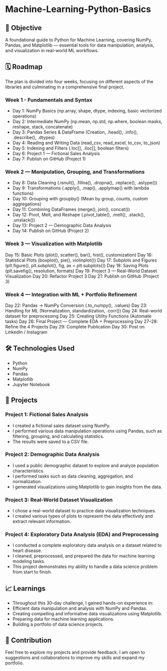 # Machine-Learning-Python-Basics
## 🎯 Objective
A foundational guide to Python for Machine Learning, covering NumPy, Pandas, and Matplotlib — essential tools for data manipulation, analysis, and visualization in real-world ML workflows.

## 🗓️ Roadmap
The plan is divided into four weeks, focusing on different aspects of the libraries and culminating in a comprehensive final project.

### Week 1 - Fundamentals and Syntax
- Day 1: NumPy Basics (np.array, shape, dtype, indexing, basic vectorized operations)
- Day 2: Intermediate NumPy (np.mean, np.std, np.where, boolean masks, reshape, stack, concatenate)
- Day 3: Pandas Series & DataFrame (Creation, .head(), .info(), .describe(), .dtypes)
- Day 4: Reading and Writing Data (read_csv, read_excel, to_csv, to_json)
- Day 5: Indexing and Filters (.loc[], .iloc[], boolean filters)
- Day 6: Project 1 — Fictional Sales Analysis
- Day 7: Publish on GitHub (Project 1)
### Week 2 — Manipulation, Grouping, and Transformations
- Day 8: Data Cleaning (.isnull(), .fillna(), .dropna(), .replace(), .astype())
- Day 9: Transformations (.apply(), .map(), .applymap() with lambda functions)
- Day 10: Grouping with groupby() (Mean by group, counts, custom aggregations)
- Day 11: Combining DataFrames (merge(), join(), concat())
- Day 12: Pivot, Melt, and Reshape (.pivot_table(), .melt(), .stack(), .unstack())
- Day 13: Project 2 — Demographic Data Analysis
- Day 14: Publish on GitHub (Project 2)
### Week 3 — Visualization with Matplotlib
Day 15: Basic Plots (plot(), scatter(), bar(), hist(), customization)
Day 16: Statistical Plots (boxplot(), pie(), violinplot())
Day 17: Subplots and Figures (plt.figure(), plt.subplot(), fig, ax = plt.subplots())
Day 18: Saving Plots (plt.savefig(), resolution, formats)
Day 19: Project 3 — Real-World Dataset Visualization
Day 20: Refactor Project 3
Day 21: Publish on GitHub (Project 3)
### Week 4 — Integration with ML + Portfolio Refinement
Day 22: Pandas → NumPy Conversion (.to_numpy(), .values)
Day 23: Handling for ML (Normalization, standardization, .corr())
Day 24: Real-world dataset for preprocessing
Day 25: Creating Utility Functions (Automate tasks)
Day 26: Final Project — Complete EDA + Preprocessing
Day 27–28: Refine the 4 Projects
Day 29: Complete Publication
Day 30: Post on LinkedIn / Instagram

## 🛠️ Technologies Used
- Python
- NumPy
- Pandas
- Matplotlib
- Jupyter Notebook

## 🚀 Projects
### Project 1: Fictional Sales Analysis
- I created a fictional sales dataset using NumPy.
- I performed various data manipulation operations using Pandas, such as filtering, grouping, and calculating statistics.
- The results were saved to a CSV file.
### Project 2: Demographic Data Analysis
- I used a public demographic dataset to explore and analyze population characteristics.
- I performed tasks such as data cleaning, aggregation, and normalization.
- I generated visualizations using Matplotlib to gain insights from the data.
### Project 3: Real-World Dataset Visualization
- I chose a real-world dataset to practice data visualization techniques.
- I created various types of plots to represent the data effectively and extract relevant information.
### Project 4: Exploratory Data Analysis (EDA) and Preprocessing
- I conducted a complete exploratory data analysis on a dataset related to heart disease.
- I cleaned, preprocessed, and prepared the data for machine learning modeling tasks.
- This project demonstrates my ability to handle a data science problem from start to finish.

## 📈 Learnings
- Throughout this 30-day challenge, I gained hands-on experience in:
- Efficient data manipulation and analysis with NumPy and Pandas.
- Creating compelling and informative data visualizations using Matplotlib.
- Preparing data for machine learning applications.
- Building a portfolio of data science projects.

## 🤝 Contribution
Feel free to explore my projects and provide feedback. I am open to suggestions and collaborations to improve my skills and expand my portfolio.

